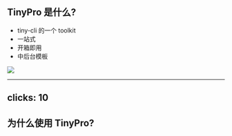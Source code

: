 ## TinyPro 是什么? 

<div flex gap-2 justify-between mt-8 >

<v-clicks>

- tiny-cli 的一个 toolkit
- 一站式
- 开箱即用
- 中后台模板

</v-clicks>

<v-clicks>

<img src="/images/tiny-pro.png" w-100 rounded-sm/>

</v-clicks>

</div>

---
clicks: 10
---

## 为什么使用 TinyPro?